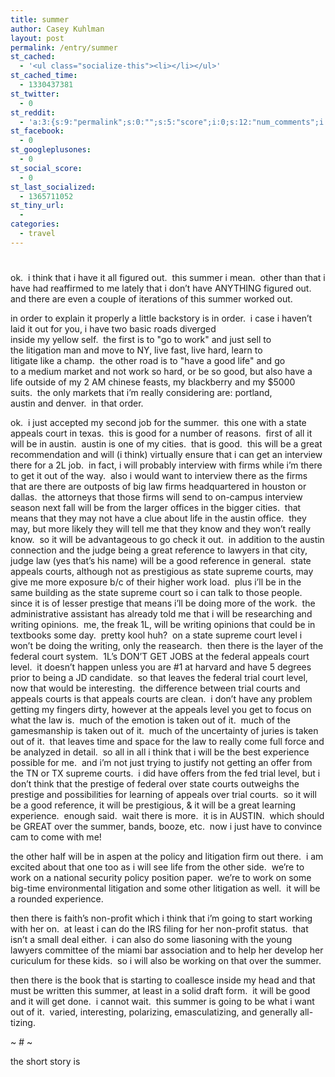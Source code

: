 ```yaml
---
title: summer
author: Casey Kuhlman
layout: post
permalink: /entry/summer
st_cached:
  - '<ul class="socialize-this"><li></li></ul>'
st_cached_time:
  - 1330437381
st_twitter:
  - 0
st_reddit:
  - 'a:3:{s:9:"permalink";s:0:"";s:5:"score";i:0;s:12:"num_comments";i:0;}'
st_facebook:
  - 0
st_googleplusones:
  - 0
st_social_score:
  - 0
st_last_socialized:
  - 1365711052
st_tiny_url:
  - 
categories:
  - travel
---
```

# 

ok.  i think that i have it all figured out.  this summer i mean.  other than that i have had reaffirmed to me lately that i don’t have ANYTHING figured out.  and there are even a couple of iterations of this summer worked out.

in order to explain it properly a little backstory is in order.  i case i haven’t laid it out for you, i have two basic roads diverged  
inside my yellow self.  the first is to "go to work" and just sell to  
the litigation man and move to NY, live fast, live hard, learn to  
litigate like a champ.  the other road is to "have a good life" and go  
to a medium market and not work so hard, or be so good, but also have a  
life outside of my 2 AM chinese feasts, my blackberry and my $5000  
suits.  the only markets that i’m really considering are: portland,  
austin and denver.  in that order. 

ok.  i just accepted my second job for the summer.  this one with a state appeals court in texas.  this is good for a number of reasons.  first of all it will be in austin.  austin is one of my cities.  that is good.  this will be a great recommendation and will (i think) virtually ensure that i can get an interview there for a 2L job.  in fact, i will probably interview with firms while i’m there to get it out of the way.  also i would want to interview there as the firms that are there are outposts of big law firms headquartered in houston or dallas.  the attorneys that those firms will send to on-campus interview season next fall will be from the larger offices in the bigger cities.  that means that they may not have a clue about life in the austin office.  they may, but more likely they will tell me that they know and they won’t really know.  so it will be advantageous to go check it out.  in addition to the austin connection and the judge being a great reference to lawyers in that city, judge law (yes that’s his name) will be a good reference in general.  state appeals courts, although not as prestigious as state supreme courts, may give me more exposure b/c of their higher work load.  plus i’ll be in the same building as the state supreme court so i can talk to those people.  since it is of lesser prestige that means i’ll be doing more of the work.  the administrative assistant has already told me that i will be researching and writing opinions.  me, the freak 1L, will be writing opinions that could be in textbooks some day.  pretty kool huh?  on a state supreme court level i won’t be doing the writing, only the reasearch.  then there is the layer of the federal court system.  1L’s DON’T GET JOBS at the federal appeals court level.  it doesn’t happen unless you are #1 at harvard and have 5 degrees prior to being a JD candidate.  so that leaves the federal trial court level, now that would be interesting.  the difference between trial courts and appeals courts is that appeals courts are clean.  i don’t have any problem getting my fingers dirty, however at the appeals level you get to focus on what the law is.  much of the emotion is taken out of it.  much of the gamesmanship is taken out of it.  much of the uncertainty of juries is taken out of it.  that leaves time and space for the law to really come full force and be analyzed in detail.  so all in all i think that i will be the best experience possible for me.  and i’m not just trying to justify not getting an offer from the TN or TX supreme courts.  i did have offers from the fed trial level, but i don’t think that the prestige of federal over state courts outweighs the prestige and possibilities for learning of appeals over trial courts.  so it will be a good reference, it will be prestigious, & it will be a great learning experience.  enough said.  wait there is more.  it is in AUSTIN.  which should be GREAT over the summer, bands, booze, etc.  now i just have to convince cam to come with me!

the other half will be in aspen at the policy and litigation firm out there.  i am excited about that one too as i will see life from the other side.  we’re to work on a national security policy position paper.  we’re to work on some big-time environmental litigation and some other litigation as well.  it will be a rounded experience.  

then there is faith’s non-profit which i think that i’m going to start working with her on.  at least i can do the IRS filing for her non-profit status.  that isn’t a small deal either.  i can also do some liasoning with the young lawyers committee of the miami bar association and to help her develop her curiculum for these kids.  so i will also be working on that over the summer.

then there is the book that is starting to coallesce inside my head and that must be written this summer, at least in a solid draft form.  it will be good and it will get done.  i cannot wait.  this summer is going to be what i want out of it.  varied, interesting, polarizing, emasculatizing, and generally all-tizing.

~ # ~

the short story is
